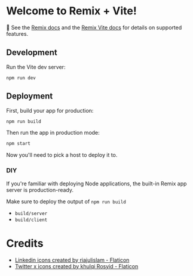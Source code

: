 # Welcome to Remix + Vite!

📖 See the [Remix docs](https://remix.run/docs) and the [Remix Vite docs](https://remix.run/docs/en/main/guides/vite) for details on supported features.

## Development

Run the Vite dev server:

```shellscript
npm run dev
```

## Deployment

First, build your app for production:

```sh
npm run build
```

Then run the app in production mode:

```sh
npm start
```

Now you'll need to pick a host to deploy it to.

### DIY

If you're familiar with deploying Node applications, the built-in Remix app server is production-ready.

Make sure to deploy the output of `npm run build`

- `build/server`
- `build/client`

# Credits

- <a href="https://www.flaticon.com/free-icons/linkedin" title="linkedin icons">Linkedin icons created by riajulislam - Flaticon</a>
- <a href="https://www.flaticon.com/free-icons/twitter-x" title="twitter x icons">Twitter x icons created by khulqi Rosyid - Flaticon</a>
